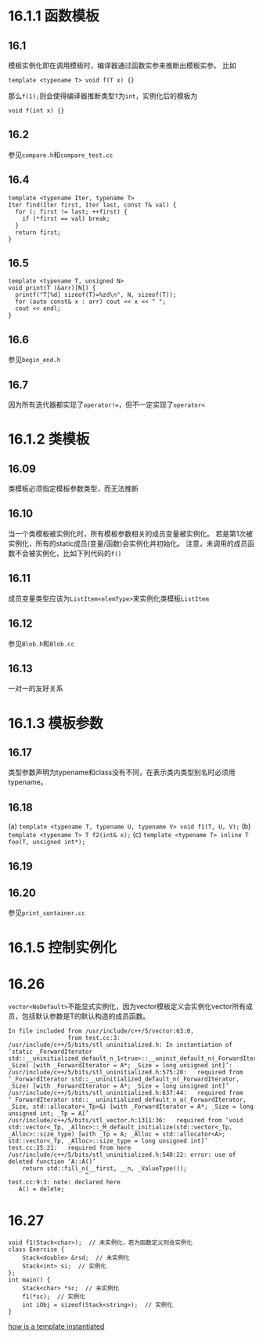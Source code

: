 # 16.1.1 函数模板
## 16.1
模板实例化即在调用模板时，编译器通过函数实参来推断出模板实参。
比如
```
template <typename T> void f(T x) {}
```
那么`f(1);`则会使得编译器推断类型`T`为`int`，实例化后的模板为
```
void f(int x) {}
```

## 16.2
参见`compare.h`和`compare_test.cc`

## 16.4
```
template <typename Iter, typename T>
Iter find(Iter first, Iter last, const T& val) {
  for (; first != last; ++first) {
    if (*first == val) break;
  }
  return first;
}
```

## 16.5
```
template <typename T, unsigned N>
void print(T (&arr)[N]) {
  printf("T[%d] sizeof(T)=%zd\n", N, sizeof(T));
  for (auto const& x : arr) cout << x << " ";
  cout << endl;
}
```

## 16.6
参见`begin_end.h`

## 16.7
因为所有迭代器都实现了`operator!=`，但不一定实现了`operator<`

# 16.1.2 类模板
## 16.09
类模板必须指定模板参数类型，而无法推断

## 16.10
当一个类模板被实例化时，所有模板参数相关的成员变量被实例化。
若是第1次被实例化，所有的static成员(变量/函数)会实例化并初始化。
注意，未调用的成员函数不会被实例化，比如下列代码的`f()`

## 16.11
成员变量类型应该为`ListItem<elemType>`来实例化类模板`ListItem`

## 16.12
参见`Blob.h`和`Blob.cc`

## 16.13
一对一的友好关系

# 16.1.3 模板参数
## 16.17
类型参数声明为typename和class没有不同，在表示类内类型别名时必须用typename。

## 16.18
(a) `template <typename T, typename U, typename V> void f1(T, U, V);`
(b) `template <typename T> T f2(int& x);`
(c) `template <typename T> inline T foo(T, unsigned int*);`

## 16.19
## 16.20
参见`print_container.cc`

# 16.1.5 控制实例化
# 16.26
`vector<NoDefault>`不能显式实例化，因为vector模板定义会实例化vector所有成员，包括默认参数是T的默认构造的成员函数。
```
In file included from /usr/include/c++/5/vector:63:0,
                 from test.cc:3:
/usr/include/c++/5/bits/stl_uninitialized.h: In instantiation of ‘static _ForwardIterator std::__uninitialized_default_n_1<true>::__uninit_default_n(_ForwardIterator, _Size) [with _ForwardIterator = A*; _Size = long unsigned int]’:
/usr/include/c++/5/bits/stl_uninitialized.h:575:20:   required from ‘_ForwardIterator std::__uninitialized_default_n(_ForwardIterator, _Size) [with _ForwardIterator = A*; _Size = long unsigned int]’
/usr/include/c++/5/bits/stl_uninitialized.h:637:44:   required from ‘_ForwardIterator std::__uninitialized_default_n_a(_ForwardIterator, _Size, std::allocator<_Tp>&) [with _ForwardIterator = A*; _Size = long unsigned int; _Tp = A]’
/usr/include/c++/5/bits/stl_vector.h:1311:36:   required from ‘void std::vector<_Tp, _Alloc>::_M_default_initialize(std::vector<_Tp, _Alloc>::size_type) [with _Tp = A; _Alloc = std::allocator<A>; std::vector<_Tp, _Alloc>::size_type = long unsigned int]’
test.cc:25:21:   required from here
/usr/include/c++/5/bits/stl_uninitialized.h:540:22: error: use of deleted function ‘A::A()’
    return std::fill_n(__first, __n, _ValueType());
                      ^
test.cc:9:3: note: declared here
   A() = delete;
```

# 16.27
```
void f1(Stack<char>);  // 未实例化，若为函数定义则会实例化
class Exercise {
    Stack<double> &rsd;  // 未实例化
    Stack<int> si;  // 实例化
};
int main() {
    Stack<char> *sc;  // 未实例化
    f1(*sc);  // 实例化
    int iObj = sizeof(Stack<string>);  // 实例化
}
```
[how is a template instantiated](https://stackoverflow.com/questions/21598635/how-is-a-template-instantiated)
